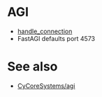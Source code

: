 # AGI
- [handle_connection](https://github.com/asterisk/asterisk/blob/master/res/res_agi.c#L2012)
- FastAGI defaults port 4573
# See also

- [CyCoreSystems/agi](https://github.com/CyCoreSystems/agi)
